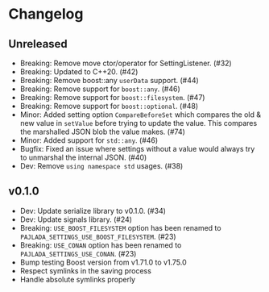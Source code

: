 # Changelog

## Unreleased

- Breaking: Remove move ctor/operator for SettingListener. (#32)
- Breaking: Updated to C++20. (#42)
- Breaking: Remove boost::any `userData` support. (#44)
- Breaking: Remove support for `boost::any`. (#46)
- Breaking: Remove support for `boost::filesystem`. (#47)
- Breaking: Remove support for `boost::optional`. (#48)
- Minor: Added setting option `CompareBeforeSet` which compares the old & new value in `setValue` before trying to update the value. This compares the marshalled JSON blob the value makes. (#74)
- Minor: Added support for `std::any`. (#46)
- Bugfix: Fixed an issue where settings without a value would always try to unmarshal the internal JSON. (#40)
- Dev: Remove `using namespace std` usages. (#38)

## v0.1.0

- Dev: Update serialize library to v0.1.0. (#34)
- Dev: Update signals library. (#24)
- Breaking: `USE_BOOST_FILESYSTEM` option has been renamed to `PAJLADA_SETTINGS_USE_BOOST_FILESYSTEM`. (#23)
- Breaking: `USE_CONAN` option has been renamed to `PAJLADA_SETTINGS_USE_CONAN`. (#23)
- Bump testing Boost version from v1.71.0 to v1.75.0
- Respect symlinks in the saving process
- Handle absolute symlinks properly
